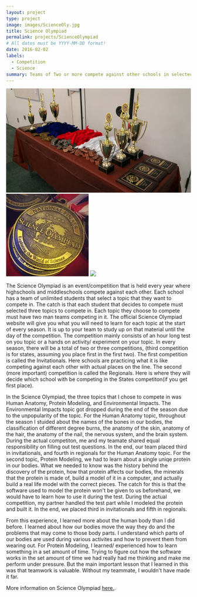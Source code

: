 ```yaml
---
layout: project
type: project
image: images/ScienceOly.jpg
title: Science Olympiad
permalink: projects/ScienceOlympiad
# All dates must be YYYY-MM-DD format!
date: 2016-02-02
labels:
  - Competition
  - Science
summary: Teams of Two or more compete against other schools in selected topics.
---
```


<div class="ui medium rounded images">
  <img class="ui image" src="../images/Trophy.jpg">
  <img class="ui image" src="../images/Medal.jpeg">
  <img class="ui image" src="../imges/Bridge.jpeg">
</div>


The Science Olympiad is an event/competition that is held every year where highschools and middleschools compete against each other. Each school has a team of unlimited students that select a topic that they want to compete in. The catch is that each student that decides to compete must selected three topics to compete in. Each topic they choose to compete must have two man teams competing in it. The official Science Olympiad website will give you what you will need to learn for each topic at the start of every season. It is up to your team to study up on that material until the day of the competition. The competition mainly consists of an hour long test on you topic or a hands on activity/ experiment on your topic. In every season, there will be a total of two or three competitions, (third competition is for states, assuming you place first in the first two). The first competition is called the Invitationals. Here schools are practicing what it is like competing against each other with actual places on the line. The second (more important) competition is called the Regionals. Here is where they will decide which school with be competing in the States competiton(if you get first place). 

In the Science Olympiad, the three topics that I chose to compete in was Human Anatomy, Protein Modeling, and Environmental Impacts. The Environmental Impacts topic got dropped during the end of the season due to the unpopularity of the topic. For the Human Anatomy topic, throughout the season I stuided about the names of the bones in our bodies, the classification of different degree burns, the anatomy of the skin, anatomy of the hair, the anatomy of the nail, the nervous system, and the brain system. During the actual competiton, me and my teamate shared equal responsibility on filling out test questions. In the end, our team placed third in invitationals, and fourth in regionals for the Human Anatomy topic. For the second topic, Protein Modeling, we had to learn about a single uniqe protein in our bodies. What we needed to know was the history behind the discovery of the protein, how that protein affects our bodies, the minerals that the protein is made of, build a model of it in a computer, and actually build a real life model with the correct pieces. The catch for this is that the software used to model the protein won't be given to us beforehand, we would have to learn how to use it during the test. During the actual competition, my partner handled the test part while I modeled the protein and built it. In the end, we placed third in invitationals and fifth in regionals. 

From this experience, I learned more about the human body than I did before. I learned about how our bodies move the way they do and the problems that may come to those body parts. I understand which parts of our bodies are used during various activites and how to prevent them from wearing out. For Protein Modeling, I learned/ experienced how to learn something in a set amount of time. Trying to figure out how the software works in the set amount of time we had really had me thinking and make me perform under pressure. But the main important lesson that I learned in this was that teamwork is valuable. Without my teammate, I wouldn't have made it far. 

More information on Science Olympiad [here.](https://www.hsso.org/).
